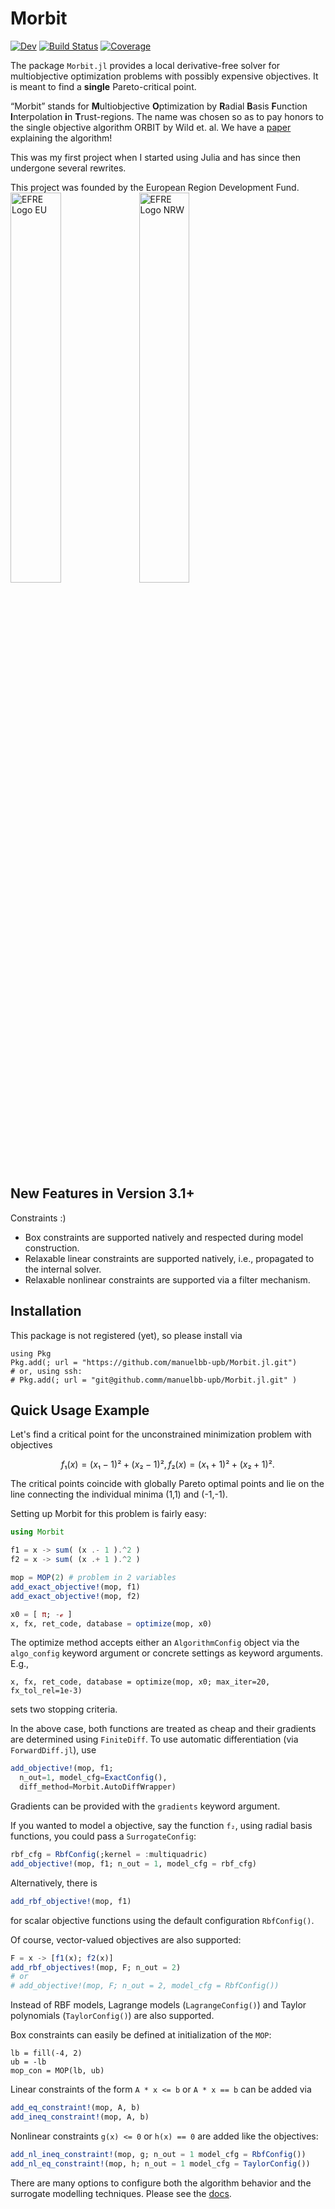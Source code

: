 # Morbit

[![Dev](https://img.shields.io/badge/docs-dev-blue.svg)](https://manuelbb-upb.github.io/Morbit.jl/dev)
[![Build Status](https://github.com/manuelbb-upb/Morbit.jl/workflows/CI/badge.svg)](https://github.com/manuelbb-upb/Morbit.jl/actions)
[![Coverage](https://codecov.io/gh/manuelbb-upb/Morbit.jl/branch/master/graph/badge.svg)](https://codecov.io/gh/manuelbb-upb/Morbit.jl)


The package `Morbit.jl` provides a local derivative-free solver for multiobjective optimization problems with possibly expensive objectives.
It is meant to find a **single** Pareto-critical point.

“Morbit” stands for **M**ultiobjective **O**ptimization by **R**adial **B**asis **F**unction **I**nterpolation **i**n **T**rust-regions. 
The name was chosen so as to pay honors to the single objective algorithm ORBIT by Wild et. al. 
We have a [paper](https://www.mdpi.com/2297-8747/26/2/31) explaining the algorithm!

This was my first project when I started using Julia and has since then undergone several rewrites.

This project was founded by the European Region Development Fund.
<img alt="EFRE Logo EU" src="https://www.efre.nrw.de/fileadmin/Logos/EU-Fo__rderhinweis__EFRE_/EFRE_Foerderhinweis_englisch_farbig.jpg" width=40% />
<img alt="EFRE Logo NRW" src="https://www.efre.nrw.de/fileadmin/Logos/Programm_EFRE.NRW/Ziel2NRW_RGB_1809_jpg.jpg" width=40% />

## New Features in Version 3.1+

Constraints :)
* Box constraints are supported natively and respected during model construction.
* Relaxable linear constraints are supported natively, i.e., propagated to the internal solver.
* Relaxable nonlinear constraints are supported via a filter mechanism.

## Installation 
This package is not registered (yet), so please install via 
```
using Pkg
Pkg.add(; url = "https://github.com/manuelbb-upb/Morbit.jl.git")
# or, using ssh:
# Pkg.add(; url = "git@github.comm/manuelbb-upb/Morbit.jl.git" )
```

## Quick Usage Example

Let's find a critical point for the unconstrained minimization problem with objectives
```math
f₁(x) = (x₁ - 1)² + (x₂ - 1)², f₂(x) = (x₁ + 1)² + (x₂ + 1)².
```
The critical points coincide with globally Pareto optimal points and lie on the line connecting the individual minima (1,1) and (-1,-1).

Setting up Morbit for this problem is fairly easy:
```julia
using Morbit

f1 = x -> sum( (x .- 1 ).^2 )
f2 = x -> sum( (x .+ 1 ).^2 )

mop = MOP(2) # problem in 2 variables
add_exact_objective!(mop, f1)
add_exact_objective!(mop, f2)

x0 = [ π; -ℯ ]
x, fx, ret_code, database = optimize(mop, x0)
```
The optimize method accepts either an `AlgorithmConfig` object via the 
`algo_config` keyword argument or concrete settings as keyword arguments.
E.g., 
```
x, fx, ret_code, database = optimize(mop, x0; max_iter=20, fx_tol_rel=1e-3)
```
sets two stopping criteria.

In the above case, both functions are treated as cheap and their gradients are determined using `FiniteDiff`.
To use automatic differentiation (via `ForwardDiff.jl`), use 
```julia
add_objective!(mop, f1; 
  n_out=1, model_cfg=ExactConfig(), 
  diff_method=Morbit.AutoDiffWrapper)
```
Gradients can be provided with the `gradients` keyword argument.

If you wanted to model a objective, say the function `f₂`, using radial basis functions, you could pass a `SurrogateConfig`:
```julia
rbf_cfg = RbfConfig(;kernel = :multiquadric)
add_objective!(mop, f1; n_out = 1, model_cfg = rbf_cfg)
```
Alternatively, there is 
```julia
add_rbf_objective!(mop, f1)
```
for scalar objective functions using the default configuration `RbfConfig()`.

Of course, vector-valued objectives are also supported:
```julia
F = x -> [f1(x); f2(x)]
add_rbf_objectives!(mop, F; n_out = 2)
# or 
# add_objective!(mop, F; n_out = 2, model_cfg = RbfConfig())
```

Instead of RBF models, Lagrange models (`LagrangeConfig()`) and Taylor polynomials (`TaylorConfig()`) are also supported.

Box constraints can easily be defined at initialization of the `MOP`:
```
lb = fill(-4, 2)
ub = -lb
mop_con = MOP(lb, ub)
```

Linear constraints of the form `A * x <= b` or `A * x == b` can be added via 
```julia
add_eq_constraint!(mop, A, b)
add_ineq_constraint!(mop, A, b)
```

Nonlinear constraints `g(x) <= 0` or `h(x) == 0` are added like the objectives:
```julia
add_nl_ineq_constraint!(mop, g; n_out = 1 model_cfg = RbfConfig())
add_nl_eq_constraint!(mop, h; n_out = 1 model_cfg = TaylorConfig())
```

There are many options to configure both the algorithm behavior and the 
surrogate modelling techniques.
Please see the [docs](https://manuelbb-upb.github.io/Morbit.jl/dev).

